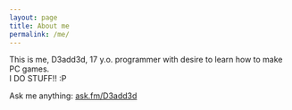 ```yaml
---
layout: page
title: About me
permalink: /me/
---
```


This is me, D3add3d, 17 y.o. programmer with desire to learn how to make PC games.  
I DO STUFF!! :P

Ask me anything:   [ask.fm/D3add3d](https://ask.fm/D3add3d)

